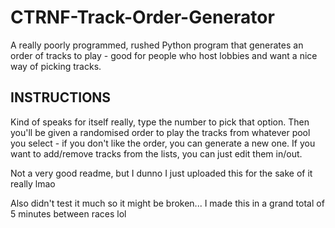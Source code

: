# CTRNF-Track-Order-Generator
A really poorly programmed, rushed Python program that generates an order of tracks to play - good for people who host lobbies and want a nice way of picking tracks.

INSTRUCTIONS
------------
Kind of speaks for itself really, type the number to pick that option.
Then you'll be given a randomised order to play the tracks from whatever pool you select - if you don't like the order, you can generate a new one.
If you want to add/remove tracks from the lists, you can just edit them in/out.

Not a very good readme, but I dunno I just uploaded this for the sake of it really lmao

Also didn't test it much so it might be broken... I made this in a grand total of 5 minutes between races lol
